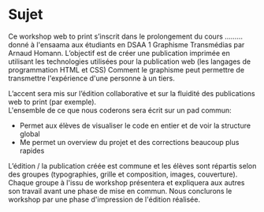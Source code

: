 # Sujet
Ce workshop web to print s’inscrit dans le prolongement du cours ……… donné à l'ensaama aux étudiants en DSAA 1 Graphisme Transmédias par Arnaud Homann. 
L’objectif est de créer une publication imprimée en utilisant les technologies utilisées pour la publication web (les langages de programmation HTML et CSS)
Comment le graphisme peut permettre de transmettre l'expérience d'une personne à un tiers.

L’accent sera mis sur l’édition collaborative et sur la fluidité des publications web to print (par exemple).   
L'ensemble de ce que nous coderons sera écrit sur un pad commun:   
* Permet aux élèves de visualiser le code en entier et de voir la structure global   
* Me permet un overview du projet et des corrections beaucoup plus rapides  
 
L’édition / la publication créée est commune et les élèves sont répartis selon des groupes (typographies, grille et composition, images, couverture). Chaque groupe à l'issu de workshop présentera et expliquera aux autres son travail avant une phase de mise en commun. 
Nous conclurons le workshop par une phase d'impression de l'édition réalisée. 

